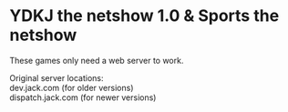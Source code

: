 # YDKJ the netshow 1.0 & Sports the netshow
These games only need a web server to work.
<p>Original server locations:<br>dev.jack.com (for older versions)<br>dispatch.jack.com (for newer versions)</p>
